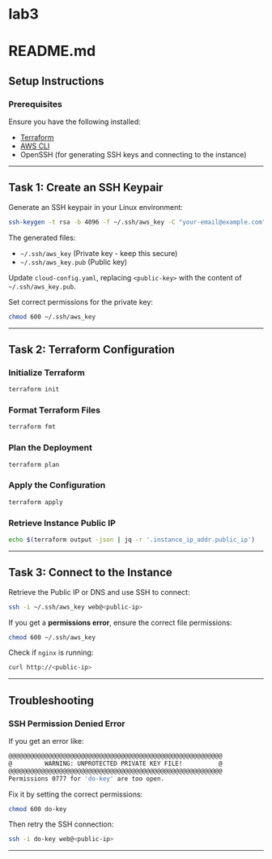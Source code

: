 # lab3
# README.md

## Setup Instructions

### Prerequisites
Ensure you have the following installed:
- [Terraform](https://developer.hashicorp.com/terraform/downloads)
- [AWS CLI](https://aws.amazon.com/cli/)
- OpenSSH (for generating SSH keys and connecting to the instance)

---

## Task 1: Create an SSH Keypair

Generate an SSH keypair in your Linux environment:
```bash
ssh-keygen -t rsa -b 4096 -f ~/.ssh/aws_key -C "your-email@example.com"
```

The generated files:
- `~/.ssh/aws_key` (Private key - keep this secure)
- `~/.ssh/aws_key.pub` (Public key)

Update `cloud-config.yaml`, replacing `<public-key>` with the content of `~/.ssh/aws_key.pub`.

Set correct permissions for the private key:
```bash
chmod 600 ~/.ssh/aws_key
```

---

## Task 2: Terraform Configuration

### Initialize Terraform
```bash
terraform init
```

### Format Terraform Files
```bash
terraform fmt
```

### Plan the Deployment
```bash
terraform plan
```

### Apply the Configuration
```bash
terraform apply 
```

### Retrieve Instance Public IP
```bash
echo $(terraform output -json | jq -r '.instance_ip_addr.public_ip')
```

---

## Task 3: Connect to the Instance
Retrieve the Public IP or DNS and use SSH to connect:
```bash
ssh -i ~/.ssh/aws_key web@<public-ip>
```

If you get a **permissions error**, ensure the correct file permissions:
```bash
chmod 600 ~/.ssh/aws_key
```

Check if `nginx` is running:
```bash
curl http://<public-ip>
```

---

## Troubleshooting

### SSH Permission Denied Error
If you get an error like:
```bash
@@@@@@@@@@@@@@@@@@@@@@@@@@@@@@@@@@@@@@@@@@@@@@@@@@@@@@@@@@@
@         WARNING: UNPROTECTED PRIVATE KEY FILE!          @
@@@@@@@@@@@@@@@@@@@@@@@@@@@@@@@@@@@@@@@@@@@@@@@@@@@@@@@@@@@
Permissions 0777 for 'do-key' are too open.
```
Fix it by setting the correct permissions:
```bash
chmod 600 do-key
```

Then retry the SSH connection:
```bash
ssh -i do-key web@<public-ip>
```




---
